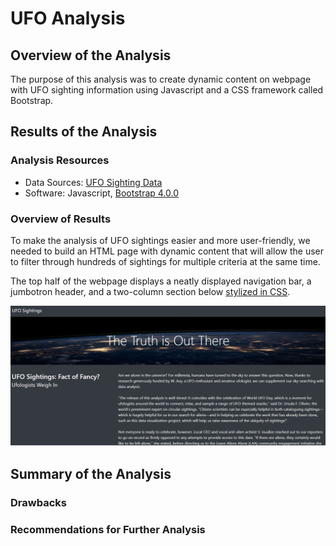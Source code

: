# UFO Analysis

## Overview of the Analysis
The purpose of this analysis was to create dynamic content on webpage with UFO sighting information using Javascript and a CSS framework called Bootstrap. 

## Results of the Analysis

### Analysis Resources
* Data Sources: [UFO Sighting Data](https://github.com/dwwatson1/UFOs/blob/main/static/js/data.js)
* Software: Javascript, [Bootstrap 4.0.0](https://getbootstrap.com/docs/4.0/getting-started/introduction/)

### Overview of Results 
To make the analysis of UFO sightings easier and more user-friendly, we needed to build an HTML page with dynamic content that will allow the user to filter through hundreds of sightings for multiple criteria at the same time. 

The top half of the webpage displays a neatly displayed navigation bar, a jumbotron header, and a two-column section below [stylized in CSS](https://github.com/dwwatson1/UFOs/blob/main/static/css/style.css).

![module_page_display](https://github.com/dwwatson1/UFOs/blob/main/module_page_display.PNG)

## Summary of the Analysis

### Drawbacks

### Recommendations for Further Analysis
